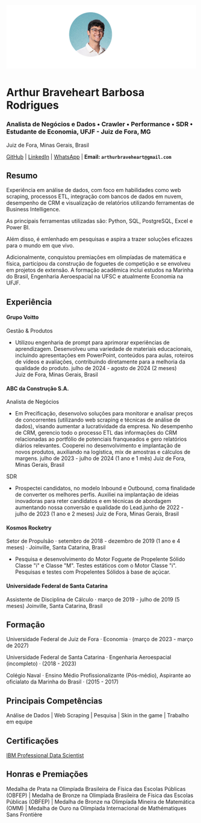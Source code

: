 
<h1 align="left">
  <img src="https://raw.githubusercontent.com/arthbraveheart/markdowns/main/Apresenta%C3%A7%C3%A3o%20sem%20t%C3%ADtulo%20(1).svg"
    object-fit: cover;" alt="Polars logo">
  <br>
</h1>

# Arthur Braveheart Barbosa Rodrigues
### Analista de Negócios e Dados • Crawler • Performance • SDR • Estudante de Economia, UFJF - Juiz de Fora, MG
Juiz de Fora, Minas Gerais, Brasil

<p align="center">
  
  <a href="https://github.com/arthbraveheart">GitHub</a>
  |
  <a href="https://www.linkedin.com/in/arthur-braveheart">LinkedIn</a>
  |
 <a href="https://wa.me/5532985140754">WhatsApp</a>
  |
  <b> Email: `arthurbraveheart@gmail.com` </b>
 
</p>

## Resumo

Experiência em análise de dados, com foco em habilidades como web scraping, processos ETL, integração com bancos de dados em nuvem, desempenho de CRM e visualização de relatórios utilizando ferramentas de Business Intelligence.

As principais ferramentas utilizadas são: Python, SQL, PostgreSQL, Excel e Power BI.

Além disso, é emlenhado em pesquisas e aspira a trazer soluções eficazes para o mundo em que vivo.

Adicionalmente, conquistou premiações em olimpíadas de matemática e física, participou da construção de foguetes de competição e se envolveu em projetos de extensão. 
A formação acadêmica inclui estudos na Marinha do Brasil, Engenharia Aeroespacial na UFSC e atualmente Economia na UFJF.

## Experiência
#### Grupo Voitto
Gestão & Produtos
- Utilizou engenharia de prompt para aprimorar experiências de aprendizagem. Desenvolveu uma variedade de materiais educacionais, incluindo apresentações em PowerPoint, conteúdos para aulas, roteiros de vídeos e avaliações, contribuindo diretamente para a melhoria da qualidade do produto.
julho de 2024 - agosto de 2024 (2 meses)  
Juiz de Fora, Minas Gerais, Brasil

#### ABC da Construção S.A.
Analista de Negócios
- Em Precificação, desenvolvo soluções para monitorar e analisar preços de concorrentes (utilizando web scraping e técnicas de análise de dados), visando aumentar a lucratividade da empresa. No desempenho de CRM, gerencio todo o processo ETL das informações do CRM relacionadas ao portfólio de potenciais franqueados e gero relatórios diários relevantes. Cooperei no desenvolvimento e implantação de novos produtos, auxiliando na logística, mix de amostras e cálculos de margens. 
julho de 2023 - julho de 2024 (1 ano e 1 mês)
Juiz de Fora, Minas Gerais, Brasil

SDR
- Prospectei candidatos, no modelo Inbound e Outbound, coma finalidade de converter os melhores perfis. Auxiliei na implantação de ideias inovadoras para reter candidatos e em técnicas de abordagem aumentando nossa conversão e qualidade do Lead.junho de 2022 - julho de 2023 (1 ano e 2 meses) Juiz de Fora, Minas Gerais, Brasil

#### Kosmos Rocketry
Setor de Propulsão ·
setembro de 2018 - dezembro de 2019 (1 ano e 4 meses) · Joinville, Santa Catarina, Brasil
- Pesquisa e desenvolvimento do Motor Foguete de Propelente Sólido Classe "i" e Classe "M".
Testes estáticos com o Motor Classe "i".
Pesquisas e testes com Propelentes Sólidos à base de açúcar.

#### Universidade Federal de Santa Catarina
Assistente de Disciplina de Cálculo · 
março de 2019 - julho de 2019 (5 meses) Joinville, Santa Catarina, Brasil

## Formação
Universidade Federal de Juiz de Fora · 
Economia · (março de 2023 - março de 2027)

Universidade Federal de Santa Catarina · 
Engenharia Aeroespacial (incompleto) · (2018 - 2023)

Colégio Naval · 
Ensino Médio Profissionalizante (Pós-médio), Aspirante ao oficialato da Marinha do Brasil · (2015 - 2017)

## Principais Competências
Análise de Dados
|
Web Scraping
|
Pesquisa
|
Skin in the game
|
Trabalho em equipe

## Certificações
[IBM Professional Data Scientist](https://www.credly.com/badges/13574839-031d-4aff-a74c-64e016c2e02f/public_url)

## Honras e Premiações
Medalha de Prata na Olimpíada Brasileira de Física das Escolas Públicas (OBFEP)
|
Medalha de Bronze na Olimpíada Brasileira de Física das Escolas Públicas (OBFEP)
|
Medalha de Bronze na Olimpíada Mineira de Matemática (OMM)
|
Medalha de Ouro na Olimpíada Internacional de Mathématiques Sans Frontière
